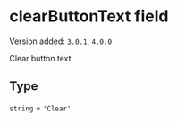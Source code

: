 # clearButtonText field

Version added: `3.0.1`, `4.0.0`

Clear button text.

## Type

`string` = `'Clear'`
